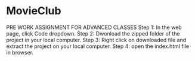 # MovieClub
PRE WORK ASSIGNMENT FOR ADVANCED CLASSES
Step 1: In the web page, click Code dropdown.
Step 2: Dwonload the zipped folder of the project in your local computer.
Step 3: Right click on downloaded file and extract the project on your local computer.
Step 4: open the index.html file in browser.
